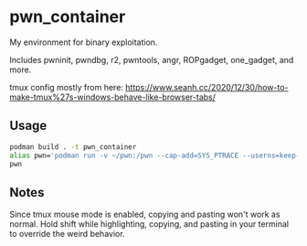 # pwn_container

My environment for binary exploitation.

Includes pwninit, pwndbg, r2, pwntools, angr, ROPgadget, one_gadget, and more.

tmux config mostly from here:
https://www.seanh.cc/2020/12/30/how-to-make-tmux%27s-windows-behave-like-browser-tabs/

## Usage

```bash
podman build . -t pwn_container
alias pwn='podman run -v ~/pwn:/pwn --cap-add=SYS_PTRACE --userns=keep-id -it pwn_linux /bin/bash'
pwn
```

## Notes

Since tmux mouse mode is enabled, copying and pasting won't work as normal. Hold shift while highlighting, copying, and pasting in your terminal to override the weird behavior.
